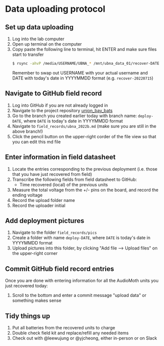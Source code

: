 # Data uploading protocol


## Set up data uploading

1. Log into the lab computer
2. Open up terminal on the computer
3. Copy paste the following line to terminal, hit ENTER and make sure files start to transfer
    ```bash
    $ rsync -ahvP /media/USERNAME/UBNA_* /mnt/ubna_data_01/recover-DATE
    ```
    Remember to swap out USERNAME with your actual username and DATE with today's date in YYYYMMDD format (e.g. `recover-20220715`)


## Navigate to GitHub field record

1. Log into GitHub if you are not already logged in
2. Navigate to the project repository [union_bay_bats](https://github.com/uw-echospace/union-bay-bats)
3. Go to the branch you created earlier today with branch name: `deploy-DATE`, where `DATE` is today's date in YYYYMMDD format
3. Navigate to `field_records/ubna_2022b.md` (make sure you are still in the above branch!)
4. Click the pencil button on the upper-right corder of the file view so that you can edit this md file


## Enter information in field datasheet

1. Locate the entries corresponding to the previous deployment (i.e. those that you have just recovered from field)
2. Transcribe the following fields from field datasheet to GitHub:
    - Time recovered (local) of the previous units
3. Measure the total voltage from the +/- pins on the board, and record the ending voltage
4. Record the upload folder name
5. Record the uploader initial


## Add deployment pictures

1. Navigate to the folder `field_records/pics`
2. Create a folder with name `deploy-DATE`, where `DATE` is today's date in YYYYMMDD format
3. Upload pictures into this folder, by clicking "Add file --> Upload files" on the upper-right corner


## Commit GitHub field record entries

Once you are done with entering information for all the AudioMoth units you just recovered today:
1. Scroll to the bottom and enter a commit message "upload data" or something makes sense


## Tidy things up

1. Put all batteries from the recovered units to charge
2. Double check field kit and replace/refill any needed items
3. Check out with @leewujung or @yjcheong, either in-person or on Slack